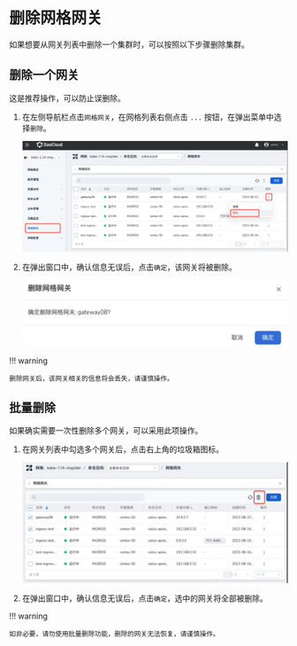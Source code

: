 # 删除网格网关

如果想要从网关列表中删除一个集群时，可以按照以下步骤删除集群。

## 删除一个网关

这是推荐操作，可以防止误删除。

1. 在左侧导航栏点击`网格网关`，在网格列表右侧点击 `...` 按钮，在弹出菜单中选择`删除`。

    ![删除网关](../../images/delete-gate01.png)

2. 在弹出窗口中，确认信息无误后，点击`确定`，该网关将被删除。

    ![删除网关](../../images/delete-gate02.png)

!!! warning

    删除网关后，该网关相关的信息将会丢失，请谨慎操作。

## 批量删除

如果确实需要一次性删除多个网关，可以采用此项操作。

1. 在网关列表中勾选多个网关后，点击右上角的垃圾箱图标。

    ![删除网关](../../images/delete-gate03.png)

2. 在弹出窗口中，确认信息无误后，点击`确定`，选中的网关将全部被删除。

!!! warning
    
    如非必要，请勿使用批量删除功能，删除的网关无法恢复，请谨慎操作。
